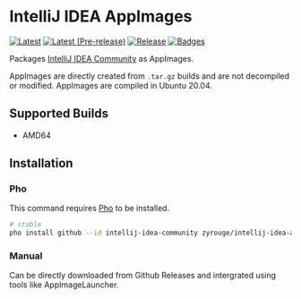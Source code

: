 # IntelliJ IDEA AppImages

[![Latest](https://img.shields.io/endpoint?url=https%3A%2F%2Fraw.githubusercontent.com%2Fzyrouge%2Fintellij-idea-appimages%2Fdist-badges%2Fbadge-latest.json)](https://github.com/zyrouge/intellij-idea-appimages/releases/latest)
[![Latest (Pre-release)](https://img.shields.io/endpoint?url=https%3A%2F%2Fraw.githubusercontent.com%2Fzyrouge%2Fintellij-idea-appimages%2Fdist-badges%2Fbadge-prerelease.json)](https://github.com/zyrouge/intellij-idea-appimages/releases)
[![Release](https://github.com/zyrouge/intellij-idea-appimages/actions/workflows/release.yml/badge.svg)](https://github.com/zyrouge/intellij-idea-appimages/actions/workflows/release.yml)
[![Badges](https://github.com/zyrouge/intellij-idea-appimages/actions/workflows/badges.yml/badge.svg)](https://github.com/zyrouge/intellij-idea-appimages/actions/workflows/badges.yml)

Packages [IntelliJ IDEA Community](https://www.jetbrains.com/idea) as AppImages.

AppImages are directly created from `.tar.gz` builds and are not decompiled or modified. AppImages are compiled in Ubuntu 20.04.

## Supported Builds

-   AMD64

## Installation

### Pho

This command requires [Pho](https://github.com/zyrouge/pho) to be installed.

```bash
# stable
pho install github --id intellij-idea-community zyrouge/intellij-idea-appimages
```

### Manual

Can be directly downloaded from Github Releases and intergrated using tools like AppImageLauncher.
